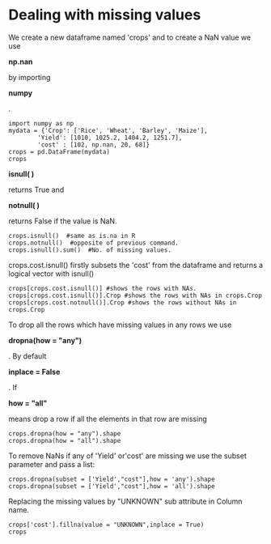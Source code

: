 # Dealing with missing values

We create a new dataframe named 'crops' and to create a NaN value we use

**np.nan**

by importing

**numpy**

.

```
import numpy as np
mydata = {'Crop': ['Rice', 'Wheat', 'Barley', 'Maize'],
        'Yield': [1010, 1025.2, 1404.2, 1251.7],
        'cost' : [102, np.nan, 20, 68]}
crops = pd.DataFrame(mydata)
crops
```

**isnull( )**

returns True and

**notnull( )**

returns False if the value is NaN.

```
crops.isnull()  #same as is.na in R
crops.notnull()  #opposite of previous command.
crops.isnull().sum()  #No. of missing values.
```

crops.cost.isnull() firstly subsets the 'cost' from the dataframe and returns a logical vector with isnull()

```
crops[crops.cost.isnull()] #shows the rows with NAs.
crops[crops.cost.isnull()].Crop #shows the rows with NAs in crops.Crop
crops[crops.cost.notnull()].Crop #shows the rows without NAs in crops.Crop
```

To drop all the rows which have missing values in any rows we use

**dropna(how = "any")**

. By default

**inplace = False**

. If

**how = "all"**

means drop a row if all the elements in that row are missing

```
crops.dropna(how = "any").shape
crops.dropna(how = "all").shape
```

To remove NaNs if any of 'Yield' or'cost' are missing we use the subset parameter and pass a list:

```
crops.dropna(subset = ['Yield',"cost"],how = 'any').shape
crops.dropna(subset = ['Yield',"cost"],how = 'all').shape
```

Replacing the missing values by "UNKNOWN" sub attribute in Column name.

```
crops['cost'].fillna(value = "UNKNOWN",inplace = True)
crops
```